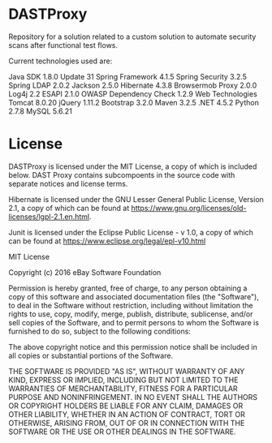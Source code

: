 DASTProxy
====================

Repository for a solution related to a custom solution to automate security scans after functional test flows.

Current technologies used are:

Java SDK 1.8.0 Update 31
Spring Framework  4.1.5
Spring Security  3.2.5
Spring LDAP  2.0.2
Jackson  2.5.0
Hibernate  4.3.8
Browsermob Proxy 2.0.0
Log4j  2.2
ESAPI 2.1.0
OWASP Dependency Check 1.2.9
Web Technologies
Tomcat 8.0.20
jQuery 1.11.2
Bootstrap 3.2.0
Maven 3.2.5
.NET 4.5.2
Python 2.7.8
MySQL 5.6.21 


License
====================

DASTProxy is licensed under the MIT License, a copy of which is included below. 
DAST Proxy contains subcompoents in the source code with separate notices
and license terms.

Hibernate is licensed under the GNU Lesser General Public License, Version 2.1, 
a copy of which can be found at https://www.gnu.org/licenses/old-licenses/lgpl-2.1.en.html.

Junit is licensed under the Eclipse Public License - v 1.0, a copy of which can be 
found at https://www.eclipse.org/legal/epl-v10.html

MIT License

Copyright (c) 2016 eBay Software Foundation

Permission is hereby granted, free of charge, to any person obtaining a copy
of this software and associated documentation files (the "Software"), to deal
in the Software without restriction, including without limitation the rights
to use, copy, modify, merge, publish, distribute, sublicense, and/or sell
copies of the Software, and to permit persons to whom the Software is
furnished to do so, subject to the following conditions:

The above copyright notice and this permission notice shall be included in all
copies or substantial portions of the Software.

THE SOFTWARE IS PROVIDED "AS IS", WITHOUT WARRANTY OF ANY KIND, EXPRESS OR
IMPLIED, INCLUDING BUT NOT LIMITED TO THE WARRANTIES OF MERCHANTABILITY,
FITNESS FOR A PARTICULAR PURPOSE AND NONINFRINGEMENT. IN NO EVENT SHALL THE
AUTHORS OR COPYRIGHT HOLDERS BE LIABLE FOR ANY CLAIM, DAMAGES OR OTHER
LIABILITY, WHETHER IN AN ACTION OF CONTRACT, TORT OR OTHERWISE, ARISING FROM,
OUT OF OR IN CONNECTION WITH THE SOFTWARE OR THE USE OR OTHER DEALINGS IN THE
SOFTWARE.